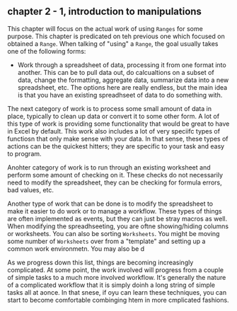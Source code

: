 ## chapter 2 - 1, introduction to manipulations

This chapter will focus on the actual work of using `Ranges` for some purpose.  This chapter is predicated on teh previous one which focused on obtained a `Range`.  When talking of "using" a `Range`, the goal usually takes one of the following forms:

* Work through a spreadsheet of data, processing it from one format into another.  This can be to pull data out, do calcualtions on a subset of data, change the formatting, aggregate data, summarize data into a new spreadsheet, etc.  The options here are really endless, but the main idea is that you have an existing spreadhseet of data to do something with.

The next category of work is to process some small amount of data in place, typically to clean up data or convert it to some other form. A lot of this type of work is providing some functionality that would be great to have in Excel by default.  This work also includes a lot of very speciifc types of functiosn that only make sense with your data.  In that sense, these types of actions can be the quickest hitters; they are specific to your task and easy to program.

Anohter category of work is to run through an existing worksheet and perform some amount of checking on it.  These checks do not necessarily need to modify the spreadsheet, they can be checking for formula errors, bad values, etc.

Another type of work that can be done is to modify the spreadsheet to make it easier to do work or to manage a workflow.  These types of things are often implemented as events, but they can just be stray macros as well.  When modifying the spreadhseeting, you are oftne showing/hiding columns or worksheets.  You can also be sorting `Worksheets`.  You might be moving some number of `Worksheets` over from a "template" and setting up a common work environmetn.  You may also be d

As we progress down this list, things are becoming increasingly complicated.  At some point, the work involved will progress from a couple of simple tasks to a much more involved workflow.  It's generally the nature of a complicated workflow that it is simply doinh a long string of simple tasks all at aonce.  In that snese, if oyu can learn these techniques, you can start to become comfortable combinging htem in more cmplicated fashions.